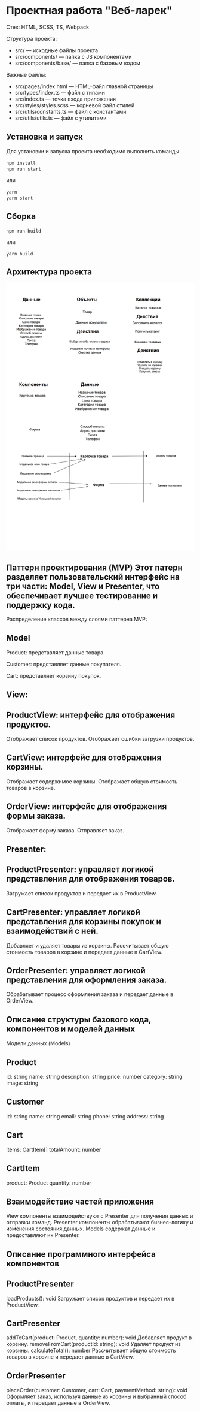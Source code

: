 # Проектная работа "Веб-ларек"

Стек: HTML, SCSS, TS, Webpack

Структура проекта:
- src/ — исходные файлы проекта
- src/components/ — папка с JS компонентами
- src/components/base/ — папка с базовым кодом

Важные файлы:
- src/pages/index.html — HTML-файл главной страницы
- src/types/index.ts — файл с типами
- src/index.ts — точка входа приложения
- src/styles/styles.scss — корневой файл стилей
- src/utils/constants.ts — файл с константами
- src/utils/utils.ts — файл с утилитами

## Установка и запуск
Для установки и запуска проекта необходимо выполнить команды

```
npm install
npm run start
```

или

```
yarn
yarn start
```
## Сборка

```
npm run build
```

или

```
yarn build
```
## Архитектура проекта
![alt text](image.png)

## Паттерн проектирования (MVP) Этот патерн разделяет пользовательский интерфейс на три части: Model, View и Presenter, что обеспечивает лучшее тестирование и поддержку кода.

Распределение классов между слоями паттерна MVP:
## Model

 Product: представляет данные товара.

 Customer: представляет данные покупателя.

 Cart: представляет корзину покупок.
## View:

## ProductView: интерфейс для отображения продуктов.
Отображает список продуктов.
Отображает ошибки загрузки продуктов.

## CartView: интерфейс для отображения корзины.
Отображает содержимое корзины.
Отображает общую стоимость товаров в корзине.

## OrderView: интерфейс для отображения формы заказа.
Отображает форму заказа.
Отправляет заказ.

## Presenter:

## ProductPresenter: управляет логикой представления для отображения товаров.
Загружает список продуктов и передает их в ProductView.

## CartPresenter: управляет логикой представления для корзины покупок и взаимодействий с ней.
Добавляет и удаляет товары из корзины.
Рассчитывает общую стоимость товаров в корзине и передает данные в CartView.

## OrderPresenter: управляет логикой представления для оформления заказа.
Обрабатывает процесс оформления заказа и передает данные в OrderView.

## Описание структуры базового кода, компонентов и моделей данных

Модели данных (Models)
## Product

id: string
name: string
description: string
price: number
category: string
image: string

## Customer

id: string
name: string
email: string
phone: string
address: string

## Cart

items: CartItem[]
totalAmount: number

## CartItem

product: Product
quantity: number

## Взаимодействие частей приложения
View компоненты взаимодействуют с Presenter для получения данных и отправки команд.
Presenter компоненты обрабатывают бизнес-логику и изменения состояния данных.
Models содержат данные и предоставляют их Presenter.

## Описание программного интерфейса компонентов

## ProductPresenter
loadProducts(): void
Загружает список продуктов и передает их в ProductView.

## CartPresenter
addToCart(product: Product, quantity: number): void
Добавляет продукт в корзину.
removeFromCart(productId: string): void
Удаляет продукт из корзины.
calculateTotal(): number
Рассчитывает общую стоимость товаров в корзине и передает данные в CartView.

## OrderPresenter
placeOrder(customer: Customer, cart: Cart, paymentMethod: string): void
Оформляет заказ, используя данные из корзины и выбранный способ оплаты, и передает данные в OrderView.